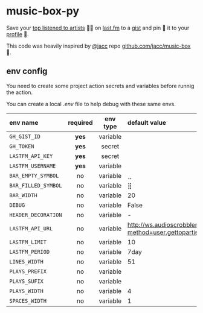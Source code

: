 # music-box-py

Save your [top listened to artists](https://www.last.fm/user/bernardolm/library/artists) 👩‍🎤 on [last.fm](https://www.last.fm/user/bernardolm) to a [gist](https://gist.github.com/bernardolm/9132eb72fc69193d357cd87a68058cd2) and pin 📌 it to your [profile](https://github.com/bernardolm) 🎵.

This code was heavily inspired by [@jacc](https://github.com/jacc) repo [github.com/jacc/music-box](https://github.com/jacc/music-box) 🙏.

## env config

You need to create some project action secrets and variables before runnig the action.

You can create a local _.env_ file to help debug with these same envs.

| env name | required | env type | default value |
| :--- | :---: | :---: | :--- |
| `GH_GIST_ID` | **yes** | variable | |
| `GH_TOKEN` | **yes** | secret | |
| `LASTFM_API_KEY` | **yes** | secret | |
| `LASTFM_USERNAME` | **yes** | variable | |
| `BAR_EMPTY_SYMBOL` | no | variable | ⣀ |
| `BAR_FILLED_SYMBOL` | no | variable | ⣿ |
| `BAR_WIDTH` | no | variable | 20 |
| `DEBUG` | no | variable | False |
| `HEADER_DECORATION` | no | variable | - |
| `LASTFM_API_URL` | no | variable | http://ws.audioscrobbler.com/2.0/?method=user.gettopartists&format=json |
| `LASTFM_LIMIT` | no | variable | 10 |
| `LASTFM_PERIOD` | no | variable | 7day |
| `LINES_WIDTH` | no | variable | 51 |
| `PLAYS_PREFIX` | no | variable | |
| `PLAYS_SUFIX` | no | variable | |
| `PLAYS_WIDTH` | no | variable | 4 |
| `SPACES_WIDTH` | no | variable | 1 |

